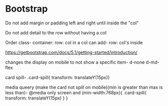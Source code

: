 # Bootstrap
Do not add margin or padding left and right until inside the "col"

Do not add detail to the row without having a col

Order class- container: row: col
in a col can add- row: col's inside

https://getbootstrap.com/docs/5.1/getting-started/introduction/

<link href="https://cdn.jsdelivr.net/npm/bootstrap@5.1.2/dist/css/bootstrap.min.css" rel="stylesheet" integrity="sha384-uWxY/CJNBR+1zjPWmfnSnVxwRheevXITnMqoEIeG1LJrdI0GlVs/9cVSyPYXdcSF" crossorigin="anonymous">

changes the display on mobile to not show a specific item- d-none d-md-flex

card spill- .card-spill{ transform: translateY(15px)}

media queery (make the card not spill on mobile)(min is greater than max is less than)- 
@media only screen and (min-width:768px){
.card-spill{
transform: translateY(15px)
}
}